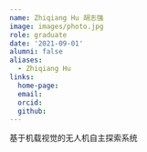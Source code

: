 ```yaml
---
name: Zhiqiang Hu 胡志强
image: images/photo.jpg
role: graduate
date: '2021-09-01'
alumni: false
aliases:
  - Zhiqiang Hu
links:
  home-page: 
  email: 
  orcid: 
  github: 
---
```


基于机载视觉的无人机自主探索系统